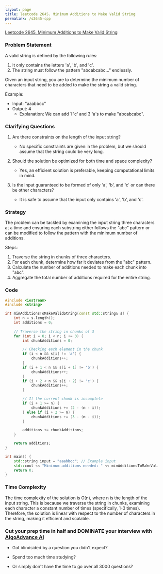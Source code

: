 ```yaml
---
layout: page
title: leetcode 2645. Minimum Additions to Make Valid String
permalink: /s2645-cpp
---
```

[Leetcode 2645. Minimum Additions to Make Valid String](https://algoadvance.github.io/algoadvance/l2645)
### Problem Statement
A valid string is defined by the following rules:
1. It only contains the letters 'a', 'b', and 'c'.
2. The string must follow the pattern "abcabcabc..." endlessly.

Given an input string, you are to determine the minimum number of characters that need to be added to make the string a valid string. 

Example:
- Input: "aaabbcc"
- Output: 4
  - Explanation: We can add 1 'c' and 3 'a's to make "abcabcabc".

### Clarifying Questions
1. Are there constraints on the length of the input string?
    - No specific constraints are given in the problem, but we should assume that the string could be very long.

2. Should the solution be optimized for both time and space complexity?
    - Yes, an efficient solution is preferable, keeping computational limits in mind.

3. Is the input guaranteed to be formed of only 'a', 'b', and 'c' or can there be other characters?
    - It is safe to assume that the input only contains 'a', 'b', and 'c'.

### Strategy
The problem can be tackled by examining the input string three characters at a time and ensuring each substring either follows the "abc" pattern or can be modified to follow the pattern with the minimum number of additions.

Steps:
1. Traverse the string in chunks of three characters.
2. For each chunk, determine how far it deviates from the "abc" pattern.
3. Calculate the number of additions needed to make each chunk into "abc".
4. Aggregate the total number of additions required for the entire string.

### Code

```cpp
#include <iostream>
#include <string>

int minAdditionsToMakeValidString(const std::string& s) {
    int n = s.length();
    int additions = 0;
    
    // Traverse the string in chunks of 3
    for (int i = 0; i < n; i += 3) {
        int chunkAdditions = 0;

        // Checking each element in the chunk
        if (i < n && s[i] != 'a') {
            chunkAdditions++;
        }
        if (i + 1 < n && s[i + 1] != 'b') {
            chunkAdditions++;
        }
        if (i + 2 < n && s[i + 2] != 'c') {
            chunkAdditions++;
        }

        // If the current chunk is incomplete
        if (i + 1 >= n) {
            chunkAdditions += (2 - (n - i));
        } else if (i + 2 >= n) {
            chunkAdditions += (3 - (n - i));
        }

        additions += chunkAdditions;
    }

    return additions;
}

int main() {
    std::string input = "aaabbcc"; // Example input
    std::cout << "Minimum additions needed: " << minAdditionsToMakeValidString(input) << std::endl;
    return 0;
}
```

### Time Complexity
The time complexity of the solution is O(n), where n is the length of the input string. This is because we traverse the string in chunks, examining each character a constant number of times (specifically, 1-3 times). Therefore, the solution is linear with respect to the number of characters in the string, making it efficient and scalable.


### Cut your prep time in half and DOMINATE your interview with [AlgoAdvance AI](https://algoAdvance.com)

- Got blindsided by a question you didn't expect?

- Spend too much time studying?

- Or simply don't have the time to go over all 3000 questions?

